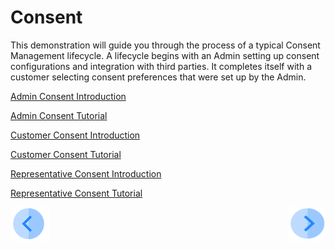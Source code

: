# Consent

This demonstration will guide you through the process of a typical Consent Management lifecycle. A lifecycle begins with an Admin setting up consent configurations and integration with third parties.  It completes itself with a customer selecting consent preferences that were set up by the Admin.

[Admin Consent Introduction](/articles/demo_project/DPM_Demo_Project/08_Consent/02_Admin_Consent_Introduction.md)

[Admin Consent Tutorial](/articles/demo_project/DPM_Demo_Project/08_Consent/03_01_Admin_Consent_Tutorial.md)

[Customer Consent Introduction](/articles/demo_project/DPM_Demo_Project/08_Consent/04_Customer_Consent_Introductionn.md)

[Customer Consent Tutorial](/articles/demo_project/DPM_Demo_Project/08_Consent/05_01_Customer_Consent_Tutorial.md)

[Representative Consent Introduction](/articles/demo_project/DPM_Demo_Project/08_Consent/06_Representative_Consent_Introduction.md)

[Representative Consent Tutorial](/articles/demo_project/DPM_Demo_Project/08_Consent/07_01_Representative_Consent_Tutorial.md)



[![Previous](/articles/demo_project/DPM_Demo_Project/images/Previous.png)](/articles/demo_project/DPM_Demo_Project/README.md)[<img align="right" width="60" height="54" src="/articles/demo_project/DPM_Demo_Project/images/Next.png">](/articles/demo_project/DPM_Demo_Project/08_Consent/02_Admin_Consent_Introduction.md)
